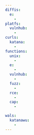 ```yaml
---
diffis:
  e:
    -
platfs:
  vulnhub:
    -
curls:
  katana:
    -
functions:
  unix:
    -
  e:
    -
  vulnhub:
    -
  fuzz:
    -
  rce:
    -
  cap:
    -

wals:
  katanawu:
    -
---
```

